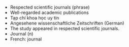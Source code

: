 - Respected scientific journals (phrase)
- Well-regarded academic publications
- Tạp chí khoa học uy tín
- Angesehene wissenschaftliche Zeitschriften (German)
- The study appeared in respected scientific journals.
- Journal (n)
- French: journal
